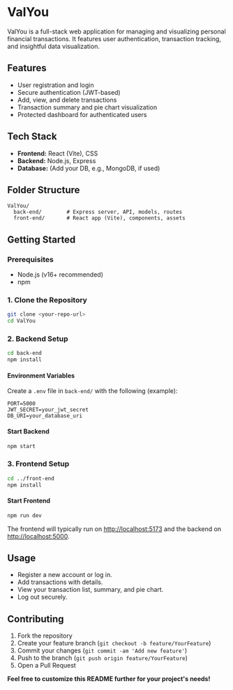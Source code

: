 # ValYou

ValYou is a full-stack web application for managing and visualizing personal financial transactions. It features user authentication, transaction tracking, and insightful data visualization.

## Features
- User registration and login
- Secure authentication (JWT-based)
- Add, view, and delete transactions
- Transaction summary and pie chart visualization
- Protected dashboard for authenticated users

## Tech Stack
- **Frontend:** React (Vite), CSS
- **Backend:** Node.js, Express
- **Database:** (Add your DB, e.g., MongoDB, if used)

## Folder Structure
```
ValYou/
  back-end/        # Express server, API, models, routes
  front-end/       # React app (Vite), components, assets
```

## Getting Started

### Prerequisites
- Node.js (v16+ recommended)
- npm

### 1. Clone the Repository
```bash
git clone <your-repo-url>
cd ValYou
```

### 2. Backend Setup
```bash
cd back-end
npm install
```

#### Environment Variables
Create a `.env` file in `back-end/` with the following (example):
```
PORT=5000
JWT_SECRET=your_jwt_secret
DB_URI=your_database_uri
```

#### Start Backend
```bash
npm start
```

### 3. Frontend Setup
```bash
cd ../front-end
npm install
```

#### Start Frontend
```bash
npm run dev
```

The frontend will typically run on [http://localhost:5173](http://localhost:5173) and the backend on [http://localhost:5000](http://localhost:5000).

## Usage
- Register a new account or log in.
- Add transactions with details.
- View your transaction list, summary, and pie chart.
- Log out securely.

## Contributing
1. Fork the repository
2. Create your feature branch (`git checkout -b feature/YourFeature`)
3. Commit your changes (`git commit -am 'Add new feature'`)
4. Push to the branch (`git push origin feature/YourFeature`)
5. Open a Pull Request

**Feel free to customize this README further for your project's needs!**
